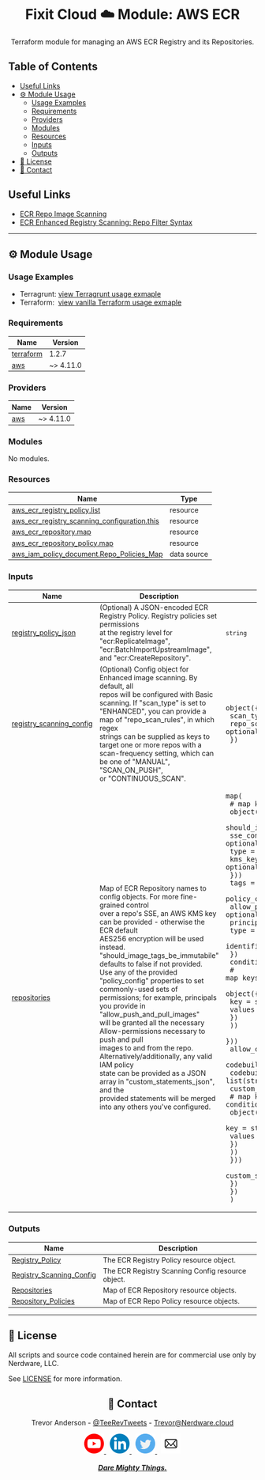 <div align="center">
  <h1>Fixit Cloud ☁️ Module: AWS ECR</h2>

Terraform module for managing an AWS ECR Registry and its Repositories.

</div>

<h2>Table of Contents</h2>

- [Useful Links](#useful-links)
- [⚙️ Module Usage](#️-module-usage)
  - [Usage Examples](#usage-examples)
  - [Requirements](#requirements)
  - [Providers](#providers)
  - [Modules](#modules)
  - [Resources](#resources)
  - [Inputs](#inputs)
  - [Outputs](#outputs)
- [📝 License](#-license)
- [💬 Contact](#-contact)

## Useful Links

- [ECR Repo Image Scanning](https://docs.aws.amazon.com/AmazonECR/latest/userguide/image-scanning.html)
- [ECR Enhanced Registry Scanning: Repo Filter Syntax](https://docs.aws.amazon.com/AmazonECR/latest/APIReference/API_ScanningRepositoryFilter.html)

<!-- BEGINNING OF PRE-COMMIT-TERRAFORM DOCS HOOK -->
<!-- prettier-ignore-start -->

---

## ⚙️ Module Usage

### Usage Examples

- Terragrunt: [view Terragrunt usage exmaple](examples/terragrunt.hcl)
- Terraform: &nbsp;[view vanilla Terraform usage exmaple](examples/terraform.tf)

### Requirements

| Name | Version |
|------|---------|
| <a name="requirement_terraform"></a> [terraform](#requirement\_terraform) | 1.2.7 |
| <a name="requirement_aws"></a> [aws](#requirement\_aws) | ~> 4.11.0 |

### Providers

| Name | Version |
|------|---------|
| <a name="provider_aws"></a> [aws](#provider\_aws) | ~> 4.11.0 |

### Modules

No modules.

### Resources

| Name | Type |
|------|------|
| [aws_ecr_registry_policy.list](https://registry.terraform.io/providers/hashicorp/aws/latest/docs/resources/ecr_registry_policy) | resource |
| [aws_ecr_registry_scanning_configuration.this](https://registry.terraform.io/providers/hashicorp/aws/latest/docs/resources/ecr_registry_scanning_configuration) | resource |
| [aws_ecr_repository.map](https://registry.terraform.io/providers/hashicorp/aws/latest/docs/resources/ecr_repository) | resource |
| [aws_ecr_repository_policy.map](https://registry.terraform.io/providers/hashicorp/aws/latest/docs/resources/ecr_repository_policy) | resource |
| [aws_iam_policy_document.Repo_Policies_Map](https://registry.terraform.io/providers/hashicorp/aws/latest/docs/data-sources/iam_policy_document) | data source |

### Inputs

| Name | Description | Type | Default | Required |
|------|-------------|------|---------|:--------:|
| <a name="input_registry_policy_json"></a> [registry\_policy\_json](#input\_registry\_policy\_json) | (Optional) A JSON-encoded ECR Registry Policy. Registry policies set permissions<br>at the registry level for "ecr:ReplicateImage", "ecr:BatchImportUpstreamImage",<br>and "ecr:CreateRepository". | `string` | `null` | no |
| <a name="input_registry_scanning_config"></a> [registry\_scanning\_config](#input\_registry\_scanning\_config) | (Optional) Config object for Enhanced image scanning. By default, all<br>repos will be configured with Basic scanning. If "scan\_type" is set to<br>"ENHANCED", you can provide a map of "repo\_scan\_rules", in which regex<br>strings can be supplied as keys to target one or more repos with a<br>scan-frequency setting, which can be one of "MANUAL", "SCAN\_ON\_PUSH",<br>or "CONTINUOUS\_SCAN". | <pre>object({<br>    scan_type       = string<br>    repo_scan_rules = optional(map(string))<br>  })</pre> | <pre>{<br>  "repo_scan_rules": null,<br>  "scan_type": "BASIC"<br>}</pre> | no |
| <a name="input_repositories"></a> [repositories](#input\_repositories) | Map of ECR Repository names to config objects. For more fine-grained control<br>over a repo's SSE, an AWS KMS key can be provided - otherwise the ECR default<br>AES256 encryption will be used instead. "should\_image\_tags\_be\_immutabile"<br>defaults to false if not provided.<br>Use any of the provided "policy\_config" properties to set commonly-used sets of<br>permissions; for example, principals you provide in "allow\_push\_and\_pull\_images"<br>will be granted all the necessary Allow-permissions necessary to push and pull<br>images to and from the repo. Alternatively/additionally, any valid IAM policy<br>state can be provided as a JSON array in "custom\_statements\_json", and the<br>provided statements will be merged into any others you've configured. | <pre>map(<br>    # map keys: ECR repo names<br>    object({<br>      should_image_tags_be_immutabile = optional(bool)<br>      sse_config = optional(object({<br>        type        = string<br>        kms_key_arn = optional(string)<br>      }))<br>      tags = optional(map(string))<br>      policy_config = object({<br>        allow_push_and_pull_images = optional(object({<br>          principals = object({<br>            type        = string<br>            identifiers = list(string)<br>          })<br>          conditions = optional(map(<br>            # map keys: IAM condition operators (e.g., "StringEquals", "ArnLike")<br>            object({<br>              key    = string<br>              values = list(string)<br>            })<br>          ))<br>        }))<br>        allow_codebuild_access = optional(object({<br>          codebuild_project_source_arns = list(string)<br>          codebuild_account_ids         = list(string)<br>          custom_conditions = optional(map(<br>            # map keys: IAM condition operators (e.g., "StringEquals", "ArnLike")<br>            object({<br>              key    = string<br>              values = list(string)<br>            })<br>          ))<br>        }))<br>        custom_statements_json = optional(string)<br>      })<br>    })<br>  )</pre> | n/a | yes |

### Outputs

| Name | Description |
|------|-------------|
| <a name="output_Registry_Policy"></a> [Registry\_Policy](#output\_Registry\_Policy) | The ECR Registry Policy resource object. |
| <a name="output_Registry_Scanning_Config"></a> [Registry\_Scanning\_Config](#output\_Registry\_Scanning\_Config) | The ECR Registry Scanning Config resource object. |
| <a name="output_Repositories"></a> [Repositories](#output\_Repositories) | Map of ECR Repository resource objects. |
| <a name="output_Repository_Policies"></a> [Repository\_Policies](#output\_Repository\_Policies) | Map of ECR Repo Policy resource objects. |

---

## 📝 License

All scripts and source code contained herein are for commercial use only by Nerdware, LLC.

See [LICENSE](/LICENSE) for more information.

<div align="center" style="margin-top:30px;">

## 💬 Contact

Trevor Anderson - [@TeeRevTweets](https://twitter.com/teerevtweets) - [Trevor@Nerdware.cloud](mailto:trevor@nerdware.cloud)

<a href="https://www.youtube.com/channel/UCguSCK_j1obMVXvv-DUS3ng">
<img src="../.github/assets/YouTube_icon_circle.svg" height="40" />
</a>
&nbsp;
<a href="https://www.linkedin.com/in/meet-trevor-anderson/">
<img src="../.github/assets/LinkedIn_icon_circle.svg" height="40" />
</a>
&nbsp;
<a href="https://twitter.com/TeeRevTweets">
<img src="../.github/assets/Twitter_icon_circle.svg" height="40" />
</a>
&nbsp;
<a href="mailto:trevor@nerdware.cloud">
<img src="../.github/assets/email_icon_circle.svg" height="40" />
</a>
<br><br>

<a href="https://daremightythings.co/">
<strong><i>Dare Mighty Things.</i></strong>
</a>

</div>

<!-- prettier-ignore-end -->
<!-- END OF PRE-COMMIT-TERRAFORM DOCS HOOK -->
